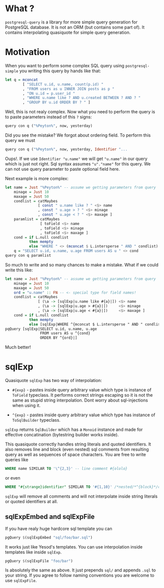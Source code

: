 # What ?

`postgresql-query` is a library for more simple query generation for
PostgreSQL database. It is not an ORM (but contains some part of). It
contains interpolating quasiquote for simple query generation.

# Motivation

When you want to perform some complex SQL query using
`postgresql-simple` you writing this query by hands like that:

```haskell
let q = mconcat
        [ "SELECT u.id, u.name, count(p.id) "
        , "FROM users as u INNER JOIN posts as p "
        , "ON u.id = p.user_id "
        , "WHERE u.name like ? AND u.created BETWEEN ? AND ? "
        , "GROUP BY u.id ORDER BY ? " ]
```

Well, this is not realy complex. Now what you need to perform the
query is to paste parameters instead of this `?` signs:

```haskell
query con q ("%Peyton%", now, yesterday)
```

Did you see the mistake? We forgot about ordering field. To perform this query we must

```haskell
query con q ("%Peyton%", now, yesterday, Identifier "...
```

Oups!. If we use `Identifier "u.name"` we will get `"u.name"` in our
query which is just not right. Sql syntax assumes `"u"."name"` for
this query. We can not use query parameter to paste optional field
here.


Next example is more complex:

```haskell
let name = Just "%Peyton%" -- assume we getting parameters from query
    minage = Just 10
    maxage = Just 50
    condlist = catMaybes
               [ const " u.name like ? " <$> name
               , const " u.age > ? " <$> minage
               , const " u.age < ? " <$> maxage ]
    paramlist = catMaybes
                [ toField <$> name
                , toField <$> minage
                , toField <$> maxage ]
    cond = if L.null condlist
           then mempty
           else "WHERE " <> (mconcat $ L.intersperse " AND " condlist)
    q = "SELECT u.id, u.name, u.age FROM users AS u " <> cond
query con q paramlist
```

So much to write and so many chances to make a mistake. What if we
could write this like:

```haskell
let name = Just "%Peyton%" -- assume we getting parameters from query
    minage = Just 10
    maxage = Just 50
    ord = "u.name" :: FN -- <- special type for field names!
    condlist = catMaybes
               [ (\a -> [sqlExp|u.name like #{a}|]) <$> name
               , (\a -> [sqlExp|u.age > #{a}|])     <$> minage
               , (\a -> [sqlExp|u.age < #{a}|])     <$> maxage ]
    cond = if L.null condlist
           then mempty
           else [sqlExp|WHERE ^{mconcat $ L.intersperse " AND " condlist}|]
pqQuery [sqlExp|SELECT u.id, u.name, u.age
                FROM users AS u ^{cond}
                ORDER BY ^{ord}|]
```

Much better!

# sqlExp

Quasiquote `sqlExp` has two way of interpolation:

* `#{exp}` - pastes inside query arbitrary value which type is
  instance of `ToField` typeclass. It performs correct strings
  escaping so it is not the same as stupid string interpolation. Dont
  worry about sql-injections when using it.

* `^{exp}` - pastes inside query arbitrary value which type has
  instance of `ToSqlBuilder` typeclass.

`sqlExp` returns `SqlBuilder` which has a `Monoid` instance
and made for effective concatination (bytestring builder works
inside).

This quasiquote correctly handles string literals and quoted
identifiers. It also removes line and block (even nested) sql comments
from resulting query as well as sequences of space characters. You are
free to write queries like

```sql
WHERE name SIMILAR TO '\^{2,3}' -- line comment #{ololo}
```

or even

```sql
WHERE "#{strange}identifier" SIMILAR TO '#{1,10}' /*nested/*^{block}*/comment*/
```

`sqlExp` will remove all comments and will not interpolate inside
string literals or quoted identifiers at all.

## sqlExpEmbed and sqlExpFile

If you have realy huge hardcore sql template you can

```haskell
pgQuery $(sqlExpEmbed "sql/foo/bar.sql")
```

It works just like Yesod's templates. You can use interpolation inside
templates like inside `sqlExp`.

```haskell
pgQuery $(sqlExpFile "foo/bar")
```

Is absolutely the same as above. It just prepends `sql/` and
appends `.sql` to your string. If you agree to follow naming
conventions you are welcome to use `sqlExpFile`.